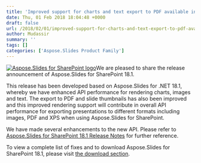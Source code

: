 ```yaml
---
title: 'Improved support for charts and text export to PDF available in Aspose.Slides'
date: Thu, 01 Feb 2018 18:04:48 +0000
draft: false
url: /2018/02/01/improved-support-for-charts-and-text-export-to-pdf-available-in-aspose.slides/
author: Mudassir
summary: ''
tags: []
categories: ['Aspose.Slides Product Family']
---
```


[![Aspose.Slides for SharePoint logo][1]](https://blog.aspose.com/wp-content/uploads/sites/2/2013/07/aspose-Slides-for-SharePoint_100.png)We are pleased to share the release announcement of Aspose.Slides for SharePoint 18.1.

This release has been developed based on Aspose.Slides for .NET 18.1, whereby we have enhanced API performance for rendering charts, images and text. The export to PDF and slide thumbnails has also been improved and this improved rendering support will contribute in overall API performance for exporting presentations to different formats including images, PDF and XPS when using Aspose.Slides for SharePoint.

We have made several enhancements to the new API. Please refer to [Aspose.Slides for SharePoint 18.1 Release Notes][2] for further reference.

To view a complete list of fixes and to download Aspose.Slides for SharePoint 18.1, please visit [the download section][3].




[1]: https://blog.aspose.com/wp-content/uploads/sites/2/2013/07/aspose-Slides-for-SharePoint_100.png "Aspose.Slides for SharePoint logo"
[2]: https://docs.aspose.com/display/slidessharepoint/Aspose.Slides+for+Sharepoint+18.1+Release+Notes
[3]: https://downloads.aspose.com/slides/sharepoint




